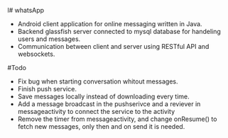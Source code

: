 l# whatsApp

- Android client application for online messaging written in Java. 
- Backend glassfish server connected to mysql database for handeling users and messages.
- Communication between client and server using RESTful API and websockets.


#Todo
- Fix bug when starting conversation whitout messages.
- Finish push service.
- Save messages locally instead of downloading every time.
- Add a message broadcast in the pushserivce and a reviever in messageactivity to connect the service to the activity
- Remove the timer from messageactivity, and change onResume() to fetch new messages, only then and on send it is needed. 

